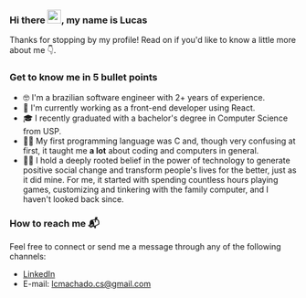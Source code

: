 ### Hi there <img src="https://raw.githubusercontent.com/MartinHeinz/MartinHeinz/master/wave.gif" width="24px">, my name is Lucas

Thanks for stopping by my profile! Read on if you'd like to know a little more about me 👇.

### Get to know me in 5 bullet points
- 🤓 I'm a brazilian software engineer with 2+ years of experience.
- 👔 I'm currently working as a front-end developer using React.
- 🎓 I recently graduated with a bachelor's degree in Computer Science from USP.
- 👨‍💻 My first programming language was C and, though very confusing at first, it taught me **a lot** about coding and computers in general.
- 🙋‍♂️ I hold a deeply rooted belief in the power of technology to generate positive social change and transform people's lives for the better, just as it did mine. For me, it started with spending countless hours playing games, customizing and tinkering with the family computer, and I haven't looked back since.

### How to reach me 📬
Feel free to connect or send me a message through any of the following channels:
- [LinkedIn](https://www.linkedin.com/in/lucascarmac/)
- E-mail: lcmachado.cs@gmail.com


<!--
**lucsmachado/lucsmachado** is a ✨ _special_ ✨ repository because its `README.md` (this file) appears on your GitHub profile.

Here are some ideas to get you started:

- 🔭 I’m currently working on ...
- 🌱 I’m currently learning ...
- 👯 I’m looking to collaborate on ...
- 🤔 I’m looking for help with ...
- 💬 Ask me about ...
- 📫 How to reach me: ...
- 😄 Pronouns: ...
- ⚡ Fun fact: ...
-->
